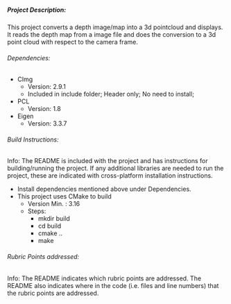 ##### Project Description:
This project converts a depth image/map into a 3d pointcloud and displays. 
It reads the depth map from a image file and does the conversion to a
 3d point cloud with respect to the camera frame.

###### Dependencies:
* CImg 
    * Version: 2.9.1
    * Included in include folder; Header only; No need to install;
* PCL
    * Version: 1.8
* Eigen
    * Version: 3.3.7

###### Build Instructions:
Info: The README is included with the project and has instructions for building/running the project.
If any additional libraries are needed to run the project, these are indicated with cross-platform installation instructions.

* Install dependencies mentioned above under Dependencies.
* This project uses CMake to build 
    * Version Min. : 3.16
    * Steps:
        * mkdir build
        * cd build
        * cmake ..
        * make

###### Rubric Points addressed:
Info: The README indicates which rubric points are addressed. 
The README also indicates where in the code (i.e. files and line numbers)
 that the rubric points are addressed.
